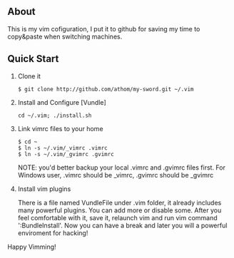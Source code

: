 ## About 

This is my vim cofiguration, I put it to github for saving my time to copy&paste when switching machines. 

## Quick Start

1. Clone it 

     ```
     $ git clone http://github.com/athom/my-sword.git ~/.vim
     ``` 

2. Install and Configure [Vundle]

     ```
     cd ~/.vim; ./install.sh
     ```

3. Link vimrc files to your home

     ```
     $ cd ~
     $ ln -s ~/.vim/_vimrc .vimrc 
     $ ln -s ~/.vim/_gvimrc .gvimrc
     ```

     NOTE: you'd better backup your local .vimrc and .gvimrc files first. 
     For Windows user, .vimrc should be _vimrc, .gvimrc should be _gvimrc

4. Install vim plugins 

     There is a file named VundleFile under .vim folder, it already includes many powerful plugins. You can add more or disable some. After you feel comfortable with it, save it, relaunch vim and run vim command ':BundleInstall'. Now you can have a break and later you will a powerful enviroment for hacking! 

Happy Vimming!


